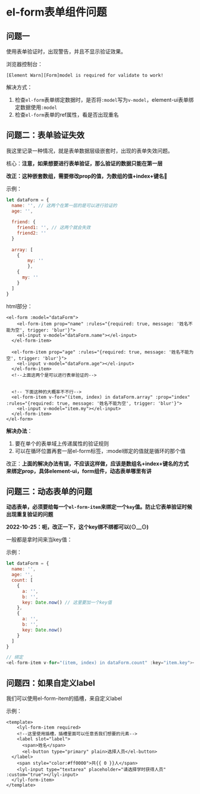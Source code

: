 # el-form表单组件问题

## 问题一

使用表单验证时，出现警告，并且不显示验证效果。

浏览器控制台：

```
[Element Warn][Form]model is required for validate to work!
```

解决方式：

1. 检查`el-form`表单绑定数据时，是否将`:model`写为`v-model`，element-ui表单绑定数据使用`:model`
2. 检查`el-form`表单的ref属性，看是否出现重名



## 问题二：表单验证失效

我这里记录一种情况，就是表单数据层级嵌套时，出现的表单失效问题。

核心：**注意，如果想要进行表单验证，那么验证的数据只能在第一层**

**改正：这种嵌套数组，需要修改prop的值，为数组的值+index+键名🤭**

示例：

```js
let dataForm = {
  name: '', // 这两个在第一层的是可以进行验证的
  age: '',
  
  friend: {
    friend1: '', // 这两个就会失效
    friend2: ''
  }
  
  array: [
  	{
  		my: ''
		},
    {
      my: ''
    }
  ]
}
```



html部分：

```vue
<el-form :model="dataForm">
	<el-form-item prop="name" :rules="{required: true, message: '姓名不能为空', trigger: 'blur'}">
  	<el-input v-model="dataForm.name"></el-input>
  </el-form-item>
  
  <el-form-item prop="age" :rules="{required: true, message: '姓名不能为空', trigger: 'blur'}">
  	<el-input v-model="dataForm.age"></el-input>
  </el-form-item>
  <!--上面这两个是可以进行表单验证的-->
  
  
  <!-- 下面这种的大概率不不行-->
  <el-form-item v-for="(item, index) in dataForm.array" :prop="index" :rules="{required: true, message: '姓名不能为空', trigger: 'blur'}">
    <el-input v-model="item.my"></el-input>
  </el-form-item>
</el-form>
```





**解决办法**：

1. 要在单个的表单域上传递属性的验证规则
2. 可以在循环位置再套一层el-form标签，:model绑定的值就是循环的那个值

改正：**上面的解决办法有误，不应该这样做，应该是数组名+index+键名的方式来绑定prop，具体element-ui，form组件，动态表单哪里有讲**

## 问题三：动态表单的问题

**动态表单，必须要给每一个`el-form-item`来绑定一个`key`值。防止它表单验证时候出现重复验证的问题**

**2022-10-25：呃，改正一下，这个key绑不绑都可以(⊙﹏⊙)**

一般都是拿时间来当key值：

示例：

```js
let dataForm = {
  name: '',
  age: '',
  count: [
    {
      a: '',
      b: '',
      key: Date.now() // 这里要加一个key值
    },
    {
      a: '',
      b: '',
      key: Date.now()
    }
  ]
}

// 绑定
<el-form-item v-for="(item, index) in dataForm.count" :key="item.key"></el-form-item>
```



## 问题四：如果自定义label

我们可以使用el-form-item的插槽，来自定义label



示例：

```vue
<template>
	<lyl-form-item required>
    <!--这里使用插槽，插槽里面可以任意丢我们想要的元素-->
    <label slot="label">
      <span>姓名</span>
      <el-button type="primary" plain>选择人员</el-button>
  </label>
    <span style="color:#ff0000">共{{ 0 }}人</span>
    <lyl-input type="textarea" placeholder="请选择学时获得人员" :custom="true"></lyl-input>
  </lyl-form-item>
</template>
```

